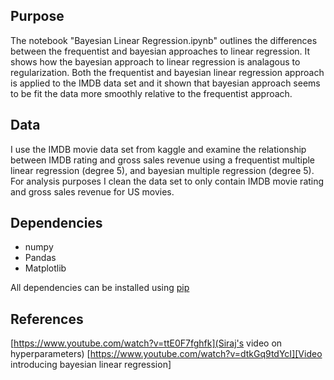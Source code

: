 ## Purpose
The notebook "Bayesian Linear Regression.ipynb" outlines the differences between the frequentist and bayesian approaches to linear regression. It shows how the bayesian approach to linear regression is analagous to regularization. Both the frequentist and bayesian linear regression approach is applied to the IMDB data set and it shown that bayesian approach seems to be fit the data more smoothly relative to the frequentist approach. 

## Data
I use the IMDB movie data set from kaggle and examine the relationship between IMDB rating and gross sales revenue using a frequentist multiple linear regression (degree 5), and bayesian multiple regression (degree 5). For analysis purposes I clean the data set to only contain IMDB movie rating and gross sales revenue for US movies.

## Dependencies
* numpy
* Pandas
* Matplotlib

All dependencies can be installed using [pip](https://pip.pypa.io/en/stable/)

## References
[https://www.youtube.com/watch?v=ttE0F7fghfk](Siraj's video on hyperparameters)
[https://www.youtube.com/watch?v=dtkGq9tdYcI][Video introducing bayesian linear regression]
